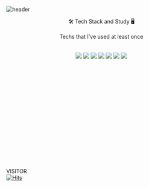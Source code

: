 ![header](https://capsule-render.vercel.app/api?type=waving&color=0:FFFFFF,100:FFFFFF&height=300&section=header&text=CHOISEOKJAE%20&textcolor=white&fontSize=70&desc=Welcome%20to%20my%20Git&fontColor=ffffff&animation=twinkling&descsize=50&descAlignY=90)


<div align="center">🛠 Tech Stack and Study 🖥 </div>
<br/><div align="center">Techs that I've used at least once</div>
<br/>
<br/>
<div align="center"></a>
<img src="https://img.shields.io/badge/java-%23ED8B00?style=flat&logo=java&logoColor=white" style="max-width: 100%;">
<img src="https://img.shields.io/badge/HTML5-E34F26?style=flat&logo=HTML5&logoColor=white" style="max-width: 100%;">
<img src="https://img.shields.io/badge/CSS-1572B6?style=flat&logo=CSS3&logoColor=white" style="max-width: 100%;">
<img src="https://img.shields.io/badge/Javascript-ffb13b?style=flat-square&amp;logo=javascript&amp;logoColor=white" style="max-width: 100%;">
<img src="https://img.shields.io/badge/React-61DAFB?style=flat&logo=React&logoColor=white" style="max-width: 100%;">
<img src="https://img.shields.io/badge/node.js-339933?style=flat&logo=Node.js&logoColor=white">
<img src="https://img.shields.io/badge/Spring-6DB33F?style=flat&logo=Spring&logoColor=white" style="max-width: 100%;">

</div>
<br/>
<br/>
<br/>
<br/>
<br/>
<br/>
<br/>
<br/>
<br/>
<br/>
<br/>
<br/>
<br/>
<br/>
<br/>
<br/>

VISITOR   
[![Hits](https://hits.seeyoufarm.com/api/count/incr/badge.svg?url=https%3A%2F%2Fgithub.com%2F520kk%2Fhit-counter&count_bg=%23A3D0F0&title_bg=%230641BA&icon=&icon_color=%23E7E7E7&title=Visitor&edge_flat=false)](https://hits.seeyoufarm.com)
